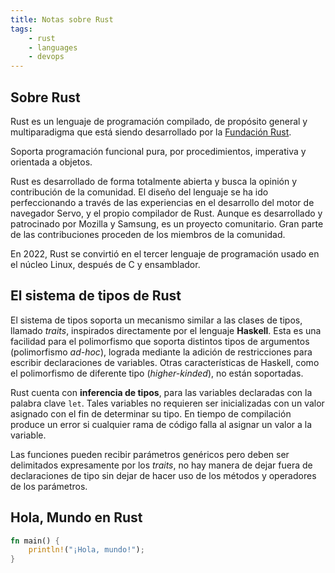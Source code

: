 ```yaml
---
title: Notas sobre Rust
tags:
    - rust
    - languages
    - devops
---
```


## Sobre Rust

Rust es un lenguaje de programación compilado,
de propósito general y multiparadigma 
que está siendo desarrollado por la 
[Fundación Rust](https://foundation.rust-lang.org/).

Soporta programación funcional pura, por
procedimientos, imperativa y orientada a objetos. 

Rust es desarrollado de forma totalmente abierta
y busca la opinión y contribución de la comunidad.
El diseño del lenguaje se ha ido perfeccionando
a través de las experiencias en el desarrollo
del motor de navegador Servo, y el propio compilador de Rust.
Aunque es desarrollado y patrocinado por Mozilla y Samsung,
es un proyecto comunitario. Gran parte de las contribuciones
proceden de los miembros de la comunidad.

En 2022, Rust se convirtió en el tercer lenguaje de programación
usado en el núcleo Linux, después de C y ensamblador.

## El sistema de tipos de Rust

El sistema de tipos soporta un mecanismo similar
a las clases de tipos, llamado _traits_, inspirados directamente
por el lenguaje **Haskell**. Esta es una facilidad para el polimorfismo
que soporta distintos tipos de argumentos (polimorfismo _ad-hoc_),
lograda mediante la adición de restricciones
para escribir declaraciones de variables.
Otras características de Haskell,
como el polimorfismo de diferente tipo (_higher-kinded_),
no están soportadas.

Rust cuenta con **inferencia de tipos**, para las variables declaradas
con la palabra clave `let`. Tales variables no requieren ser inicializadas
con un valor asignado con el fin de determinar su tipo.
En tiempo de compilación produce un error
si cualquier rama de código falla al asignar un valor a la variable.

Las funciones pueden recibir parámetros genéricos
pero deben ser delimitados expresamente por los _traits_,
no hay manera de dejar fuera de declaraciones de tipo
sin dejar de hacer uso de los métodos y operadores de los parámetros.

## Hola, Mundo en Rust

```rust
fn main() {
    println!("¡Hola, mundo!");
}
```

